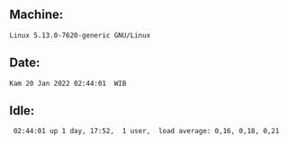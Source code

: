 ## Machine:
```
Linux 5.13.0-7620-generic GNU/Linux
```
## Date:
```
Kam 20 Jan 2022 02:44:01  WIB
```
## Idle:
```
 02:44:01 up 1 day, 17:52,  1 user,  load average: 0,16, 0,18, 0,21
```
